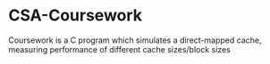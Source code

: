# CSA-Coursework
Coursework is a C program which simulates a direct-mapped cache, measuring performance of different cache sizes/block sizes
